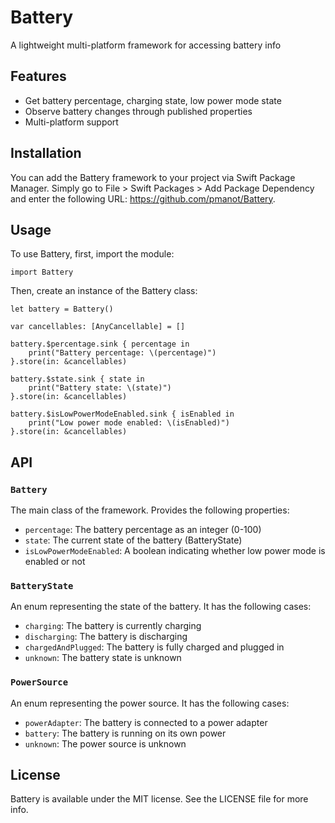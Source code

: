 # Battery

A lightweight multi-platform framework for accessing battery info

## Features
* Get battery percentage, charging state, low power mode state
* Observe battery changes through published properties
* Multi-platform support

## Installation
You can add the Battery framework to your project via Swift Package Manager. 
Simply go to File > Swift Packages > Add Package Dependency and enter the following URL: https://github.com/pmanot/Battery.

## Usage
To use Battery, first, import the module: 

```
import Battery
```

Then, create an instance of the Battery class: 

```
let battery = Battery()
```

```
var cancellables: [AnyCancellable] = []

battery.$percentage.sink { percentage in
    print("Battery percentage: \(percentage)")
}.store(in: &cancellables)

battery.$state.sink { state in
    print("Battery state: \(state)")
}.store(in: &cancellables)

battery.$isLowPowerModeEnabled.sink { isEnabled in
    print("Low power mode enabled: \(isEnabled)")
}.store(in: &cancellables)
```

## API
### `Battery` 
The main class of the framework. Provides the following properties: 

- `percentage`: The battery percentage as an integer (0-100) 
- `state`: The current state of the battery (BatteryState) 
- `isLowPowerModeEnabled`: A boolean indicating whether low power mode is enabled or not  

### `BatteryState` 
An enum representing the state of the battery. It has the following cases:  
 
- `charging`: The battery is currently charging 
- `discharging`: The battery is discharging 
- `chargedAndPlugged`: The battery is fully charged and plugged in 
- `unknown`: The battery state is unknown 

### `PowerSource` 
An enum representing the power source. It has the following cases: 

- `powerAdapter`: The battery is connected to a power adapter 
- `battery`: The battery is running on its own power
- `unknown`: The power source is unknown  

## License
Battery is available under the MIT license. See the LICENSE file for more info.



